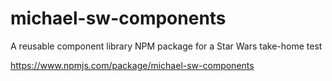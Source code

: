 # michael-sw-components

A reusable component library NPM package for a Star Wars take-home test

https://www.npmjs.com/package/michael-sw-components
